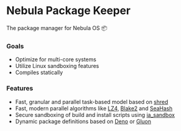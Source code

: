 # Nebula Package Keeper
The package manager for Nebula OS 📦

### Goals
* Optimize for multi-core systems
* Utilize Linux sandboxing features
* Compiles statically

### Features
* Fast, granular and parallel task-based model based on [shred](https://crates.io/crates/shred)
* Fast, modern parallel algorithms like [LZ4](https://github.com/lz4/lz4), [Blake2](https://blake2.net/) and [SeaHash](https://crates.io/crates/seahash)
* Secure sandboxing of build and install scripts using [ia_sandbox](https://gitlab.com/adrian.budau/ia-sandbox)
* Dynamic package definitions based on [Deno](https://deno.land/) or [Gluon](https://github.com/gluon-lang/gluon)

